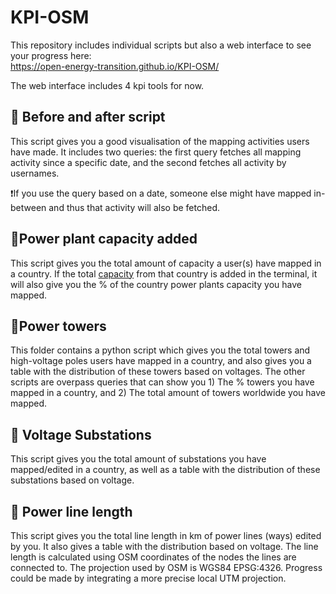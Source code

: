 # KPI-OSM
This repository includes individual scripts but also a web interface to see your progress here:<br>
https://open-energy-transition.github.io/KPI-OSM/ <br>

The web interface includes 4 kpi tools for now.

## 🔄 Before and after script
This script gives you a good visualisation of the mapping activities users have made. 
It includes two queries: the first query fetches all mapping activity since a specific date, and the second fetches all activity by usernames.

❗If you use the query based on a date, someone else might have mapped in-between and thus that activity will also be fetched.

## 🔋Power plant capacity added
This script gives you the total amount of capacity a user(s) have mapped in a country. If the total [capacity](https://openinframap.org/stats)  from that country is added in the terminal, it will also give you the % of the country power plants capacity you have mapped.

## 🗼Power towers
This folder contains a python script which gives you the total towers and high-voltage poles users have mapped in a country, and also gives you a table with the distribution of these towers based on voltages. The other scripts are overpass queries that can show you 1) The % towers you have mapped in a country, and 2) The total amount of towers worldwide you have mapped.

## 🔌 Voltage Substations
This script gives you the total amount of substations you have mapped/edited in a country, as well as a table with the distribution of these substations based on voltage.

## :straight_ruler: Power line length
This script gives you the total line length in km of power lines (ways) edited by you. It also gives a table with the distribution based on voltage. The line length is calculated using OSM coordinates of the nodes the lines are connected to. The projection used by OSM is WGS84 EPSG:4326. Progress could be made by integrating a more precise local UTM projection.




